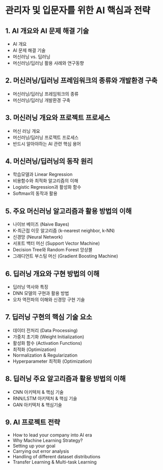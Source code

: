 # 관리자 및 입문자를 위한 AI 핵심과 전략
## 1. AI 개요와 AI 문제 해결 기술
* AI 개요
* AI 문제 해결 기술
* 머신러닝 vs. 딥러닝
* 머신러닝/딥러닝 활용 사례와 연구동향
## 2. 머신러닝/딥러닝 프레임워크의 종류와 개발환경 구축
* 머신러닝/딥러닝 프레임워크의 종류
* 머신러닝/딥러닝 개발환경 구축
## 3. 머신러닝 개요와 프로젝트 프로세스
* 머신 러닝 개요     
* 머신러닝/딥러닝 프로젝트 프로세스
* 반드시 알아야하는 AI 관련 핵심 용어
## 4. 머신러닝/딥러닝의 동작 원리
* 학습모델과 Linear Regression
* 비용함수와 최적화 알고리즘의 이해
* Logistic Regression과 활성화 함수
* Softmax의 동작과 활용
## 5. 주요 머신러닝 알고리즘과 활용 방법의 이해
* 나이브 베이즈 (Naive Bayes)
* K-최근접 이웃 알고리즘 (k-nearest  neighbor, k-NN)
* 신경망 (Neural Network)
* 서포트 백터 머신 (Support Vector Machine)
* Decision Tree와 Random Forest 앙상블
* 그래디언트 부스팅 머신 (Gradient Boosting Machine)
## 6. 딥러닝 개요와 구현 방법의 이해
* 딥러닝 역사와 특징
* DNN 모델의 구현과 활용 방법
* 오차 역전파의 이해와 신경망 구현 기술
## 7. 딥러닝 구현의 핵심 기술 요소
* 데이터 전처리 (Data Processing) 
* 가중치 초기화 (Weight Initialization)
* 활성화 함수 (Activation Functions)
* 최적화 (Optimization)
* Normalization & Regularization 
* Hyperparameter 최적화 (Optimization)
## 8. 딥러닝 주요 알고리즘과 활용 방법의 이해
* CNN 아키텍처 & 핵심 기술
* RNN/LSTM 아키텍처 & 핵심 기술  
* GAN 아키텍처 & 핵심기술
## 9. AI 프로젝트 전략
* How to lead your company into AI era
* Why Machine Learning Strategy?
* Setting up your goal
* Carrying out error analysis
* Handling of different dataset distributions
* Transfer Learning & Multi-task Learning
